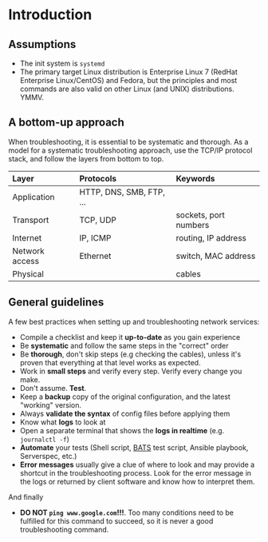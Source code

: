 # Introduction

## Assumptions

- The init system is `systemd`
- The primary target Linux distribution is Enterprise Linux 7 (RedHat Enterprise Linux/CentOS) and Fedora, but the principles and most commands are also valid on other Linux (and UNIX) distributions. YMMV.

## A bottom-up approach

When troubleshooting, it is essential to be systematic and thorough. As a model for a systematic troubleshooting approach, use the TCP/IP protocol stack, and follow the layers from bottom to top.

| Layer          | Protocols                | Keywords              |
| :---           | :---                     | :---                  |
| Application    | HTTP, DNS, SMB, FTP, ... |                       |
| Transport      | TCP, UDP                 | sockets, port numbers |
| Internet       | IP, ICMP                 | routing, IP address   |
| Network access | Ethernet                 | switch, MAC address   |
| Physical       |                          | cables                |

## General guidelines

A few best practices when setting up and troubleshooting network services:

* Compile a checklist and keep it **up-to-date** as you gain experience
* Be **systematic** and follow the same steps in the "correct" order
* Be **thorough**, don't skip steps (e.g checking the cables), unless it's proven that everything at that level works as expected.
* Work in **small steps** and verify every step. Verify every change you make.
* Don't assume. **Test**.
* Keep a **backup** copy of the original configuration, and the latest "working" version.
* Always **validate the syntax** of config files before applying them
* Know what **logs** to look at
* Open a separate terminal that shows the **logs in realtime** (e.g. `journalctl -f`)
* **Automate** your tests (Shell script, [BATS](https://github.com/sstephenson/bats) test script, Ansible playbook, Serverspec, etc.)
* **Error messages** usually give a clue of where to look and may provide a shortcut in the troubleshooting process. Look for the error message in the logs or returned by client software and know how to interpret them.

And finally

* **DO NOT `ping www.google.com`!!!**. Too many conditions need to be fulfilled for this command to succeed, so it is never a good troubleshooting command.
